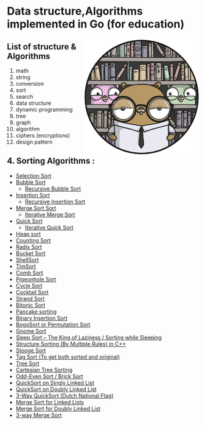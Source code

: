 # Data structure,Algorithms implemented in Go (for education)
<img align="right" alt="go-pic" width="300px" src="./0.icons/n.png" />


[comment]: <> (Data structure, Ciphers, Conversions,Design Patterns,Dynamic Programming,Genetic Algorithm,)

[comment]: <> (Graphs,Tree,Math,Search, Sorts, String)

## List of structure & Algorithms

  1. math
  2. string
  3. conversion 
  4. sort
  5. search
  6. data structure
  7. dynamic programming
  8. tree
  9. graph 
  10. algorithm 
  11. ciphers (encryptions)
  12. design pattern
## 4. Sorting Algorithms :
* [Selection Sort](./4.Sort/1.SelectionSort.go) <br>
* [Bubble Sort](./4.Sort/2.bubbleSort.go) <br>
  * [Recursive Bubble Sort](./4.Sort/3.RecursiveBubbleSort.go) <br>
* [Insertion Sort](./4.Sort/4.InsertionSort.go) <br>
  * [Recursive Insertion Sort](./4.Sort/5.RecursiveInsertionSort.go) <br>
* [ Merge Sort Sort](./4.Sort/6.MergeSort.go) <br>
  * [Iterative Merge Sort](./4.Sort/7.IterativeMergeSort.go) <br>
* [Quick Sort ](./4.Sort/8.QuickSort.go) <br>
  * [Iterative Quick Sort](./4.Sort/9.IterativeQuickSort.go) <br>
* [Heap sort](./4.Sort/10.HeapSort.go) <br>
* [Counting Sort](./4.Sort/11.CountingSort.go) <br>
* [Radix Sort](./4.Sort/12.RedixSort.go) <br>
* [Bucket Sort](./4.Sort/13.BucketSort.go) <br>
* [ShellSort](./4.Sort/14.ShellSort.go) <br>
* [TimSort](./4.Sort/15.TimSort.go) <br>
* [Comb Sort](./4.Sort/16.CombSort.go) <br>
* [Pigeonhole Sort ](./4.Sort/17.PigeonholeSort.go) <br>
* [Cycle Sort](./4.Sort/18.CycleSort.go) <br>
* [Cocktail Sort](./4.Sort/19.CocktailSort.go) <br>
* [Strand Sort](./4.Sort/20.StrandSort.go) <br>
* [Bitonic Sort](./4.Sort/21.BitonicSort.go) <br>
* [Pancake sorting](./4.Sort/1.SelectionSort.go) <br>
* [Binary Insertion Sort](./4.Sort/1.SelectionSort.go) <br>
* [BogoSort or Permutation Sort](./4.Sort/1.SelectionSort.go) <br>
* [Gnome Sort](./4.Sort/1.SelectionSort.go) <br>
* [Sleep Sort – The King of Laziness / Sorting while Sleeping](./4.Sort/1.SelectionSort.go) <br>
* [Structure Sorting (By Multiple Rules) in C++](./4.Sort/1.SelectionSort.go) <br>
* [Stooge Sort](./4.Sort/1.SelectionSort.go) <br>
* [Tag Sort (To get both sorted and original)](./4.Sort/1.SelectionSort.go) <br>
* [Tree Sort](./4.Sort/1.SelectionSort.go) <br>
* [Cartesian Tree Sorting](./4.Sort/1.SelectionSort.go) <br>
* [Odd-Even Sort / Brick Sort](./4.Sort/1.SelectionSort.go) <br>
* [QuickSort on Singly Linked List](./4.Sort/1.SelectionSort.go) <br>
* [QuickSort on Doubly Linked List](./4.Sort/1.SelectionSort.go) <br>
* [3-Way QuickSort (Dutch National Flag)](./4.Sort/1.SelectionSort.go) <br>
* [Merge Sort for Linked Lists](./4.Sort/1.SelectionSort.go) <br>
* [Merge Sort for Doubly Linked List](./4.Sort/1.SelectionSort.go) <br>
* [3-way Merge Sort](./4.Sort/1.SelectionSort.go) <br>

[comment]: <> (* [Selection]&#40;./4.Sort/1.SelectionSort.go&#41; <br>)

 
  

